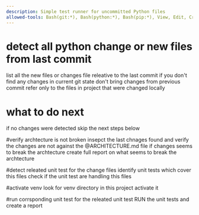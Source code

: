 ```yaml
---
description: Simple test runner for uncommitted Python files
allowed-tools: Bash(git:*), Bash(python:*), Bash(pip:*), View, Edit, Create
---
```


# detect all python change or new files from last commit
list all the new files or changes file releative to the last commit
if you don't find any changes in current git state don't bring changes from previous commit
refer only to the files in project that were changed locally


# what to do next
if no changes were detected skip the next steps below

#verify archtecture is not broken
insepct the last chnages found and verify the changes are not against the @ARCHITECTURE.md file if changes seems to break the archtecture create full report on what seems to break the archtecture




#detect releated unit test
for the change files identify unit tests which cover this files
check if the unit test are handling this files

#activate venv
look for venv directory in this project 
activate it

#run corrsponding unit test
for the releated unit test RUN  the unit tests and create a report

